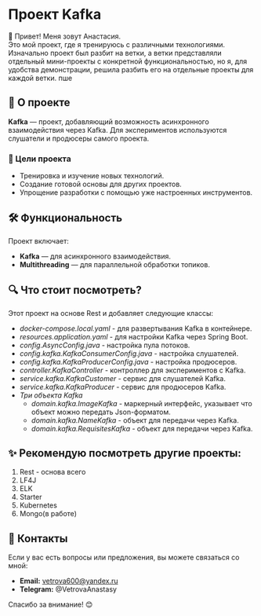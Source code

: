 # Проект Kafka

👋 Привет! Меня зовут Анастасия.  
Это мой проект, где я тренируюсь с различными технологиями.
Изначально проект был разбит на ветки, а ветки представляли отдельный мини-проекты с конкретной функциональностью, но я, для удобства демонстрации, решила разбить его на отдельные проекты для каждой ветки.
пше 

## 🌟 О проекте
**Kafka** — проект, добавляющий возможность асинхронного взаимодействия через Kafka. Для экспериментов используются слушатели и продюсеры самого проекта.

### 🎯 Цели проекта
- Тренировка и изучение новых технологий.
- Создание готовой основы для других проектов.
- Упрощение разработки с помощью уже настроенных инструментов.

## 🛠️ Функциональность
Проект включает:
- **Kafka** — для асинхронного взаимодействия.
- **Multithreading** — для параллельной обработки топиков.

## 🔍 Что стоит посмотреть?

Этот проект на основе Rest и добавляет следующие классы:

- *docker-compose.local.yaml* - для развертывания Kafka в контейнере.
- *resources.application.yaml* - для настройки Kafka через Spring Boot.
- *config.AsyncConfig.java* - настройка пула потоков.
- *config.kafka.KafkaConsumerConfig.java* - настройка слушателей.
- *config.kafka.KafkaProducerConfig.java* - настройка продюсеров.
- *controller.KafkaController* - контроллер для экспериментов с Kafka.
- *service.kafka.KafkaCustomer* - сервис для слушателей Kafka.
- *service.kafka.KafkaProducer* - сервис для продюсеров Kafka.
- *Три объекта Kafka* 
  - *domain.kafka.ImageKafka* - маркерный интерфейс, указывает что объект можно передать Json-форматом.
  - *domain.kafka.NameKafka* - объект для передачи через Kafka.
  - *domain.kafka.RequisitesKafka* - объект для передачи через Kafka.

## ✨ Рекомендую посмотреть другие проекты:
1. Rest - основа всего
2. LF4J
3. ELK
4. Starter
5. Kubernetes
6. Mongo(в работе)

## 🤝 Контакты
Если у вас есть вопросы или предложения, вы можете связаться со мной:
- **Email:** vetrova600@yandex.ru
- **Telegram:** @VetrovaAnastasy

Спасибо за внимание! 😊
